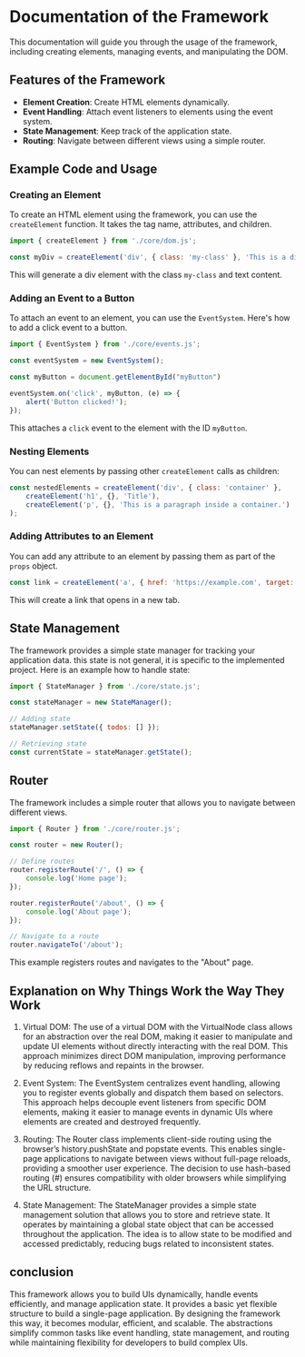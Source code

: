 
# Documentation of the Framework

This documentation will guide you through the usage of the framework, including creating elements, managing events, and manipulating the DOM.

## Features of the Framework

- **Element Creation**: Create HTML elements dynamically.
- **Event Handling**: Attach event listeners to elements using the event system.
- **State Management**: Keep track of the application state.
- **Routing**: Navigate between different views using a simple router.

## Example Code and Usage

### Creating an Element

To create an HTML element using the framework, you can use the `createElement` function. It takes the tag name, attributes, and children.

```javascript
import { createElement } from './core/dom.js';

const myDiv = createElement('div', { class: 'my-class' }, 'This is a div!');
```

This will generate a div element with the class `my-class` and text content.

### Adding an Event to a Button

To attach an event to an element, you can use the `EventSystem`. Here's how to add a click event to a button.

```javascript
import { EventSystem } from './core/events.js';

const eventSystem = new EventSystem();

const myButton = document.getElementById("myButton")

eventSystem.on('click', myButton, (e) => {
    alert('Button clicked!');
});
```

This attaches a `click` event to the element with the ID `myButton`.

### Nesting Elements

You can nest elements by passing other `createElement` calls as children:

```javascript
const nestedElements = createElement('div', { class: 'container' },
    createElement('h1', {}, 'Title'),
    createElement('p', {}, 'This is a paragraph inside a container.')
);
```

### Adding Attributes to an Element

You can add any attribute to an element by passing them as part of the `props` object.

```javascript
const link = createElement('a', { href: 'https://example.com', target: '_blank' }, 'Visit Example');
```

This will create a link that opens in a new tab.

## State Management

The framework provides a simple state manager for tracking your application data. this state is not general, it is specific to the implemented project.
Here is an example how to handle state: 


```javascript
import { StateManager } from './core/state.js';

const stateManager = new StateManager();

// Adding state
stateManager.setState({ todos: [] });

// Retrieving state
const currentState = stateManager.getState();
```

## Router

The framework includes a simple router that allows you to navigate between different views.

```javascript
import { Router } from './core/router.js';

const router = new Router();

// Define routes
router.registerRoute('/', () => {
    console.log('Home page');
});

router.registerRoute('/about', () => {
    console.log('About page');
});

// Navigate to a route
router.navigateTo('/about');
```

This example registers routes and navigates to the "About" page.

## Explanation on Why Things Work the Way They Work

1. Virtual DOM: The use of a virtual DOM with the VirtualNode class allows for an abstraction over the real DOM, making it easier to manipulate and update UI elements without directly interacting with the real DOM. This approach minimizes direct DOM manipulation, improving performance by reducing reflows and repaints in the browser.

2. Event System: The EventSystem centralizes event handling, allowing you to register events globally and dispatch them based on selectors. This approach helps decouple event listeners from specific DOM elements, making it easier to manage events in dynamic UIs where elements are created and destroyed frequently.

3. Routing: The Router class implements client-side routing using the browser’s history.pushState and popstate events. This enables single-page applications to navigate between views without full-page reloads, providing a smoother user experience. The decision to use hash-based routing (#) ensures compatibility with older browsers while simplifying the URL structure.

4. State Management: The StateManager provides a simple state management solution that allows you to store and retrieve state. It operates by maintaining a global state object that can be accessed throughout the application. The idea is to allow state to be modified and accessed predictably, reducing bugs related to inconsistent states.

## conclusion

This framework allows you to build UIs dynamically, handle events efficiently, and manage application state. It provides a basic yet flexible structure to build a single-page application.
By designing the framework this way, it becomes modular, efficient, and scalable. The abstractions simplify common tasks like event handling, state management, and routing while maintaining flexibility for developers to build complex UIs.
